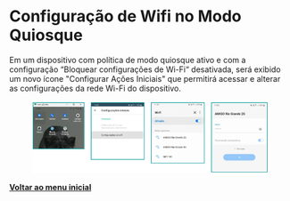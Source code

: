 # Configuração de Wifi no Modo Quiosque

Em um dispositivo com política de modo quiosque ativo e com a configuração “Bloquear configurações de Wi-Fi“ desativada,  será exibido um novo ícone "Configurar Ações Iniciais" que permitirá acessar e alterar as configurações da rede Wi-Fi do dispositivo.&#x20;

<figure><img src="../../.gitbook/assets/image (93).png" alt=""><figcaption></figcaption></figure>

[**Voltar ao menu inicial** ](./)
